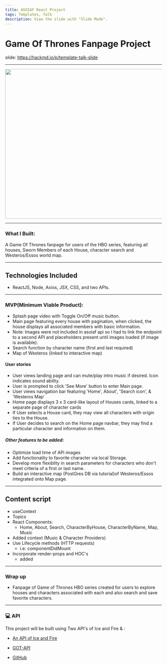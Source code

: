 ```yaml
---
title: ASOIAF React Project
tags: Templates, Talk
description: View the slide with "Slide Mode".
---
```


# Game Of Thrones Fanpage Project

<!-- Put the link to this slide here so people can follow -->
slide: https://hackmd.io/p/template-talk-slide

---
<img src="https://i.imgur.com/ea4n1vP.png" width="680" height="480"/>

---
### What I Built:
A Game Of Thrones fanpage for users of the HBO series, featuring all houses, Sworn Members of each House, character search and Westeros/Essos world map.

---

## Technologies Included

- ReactJS, Node, Axios, JSX, CSS, and two APIs.


---

### MVP(Minimum Viable Product):
- Splash page video with Toggle On/Off music button.
- Main page featuring every house with pagination, when clicked, the house displays all associated members with basic information.
- Note: Images were not included in asoiaf api so I had to link the endpoint to a second API and placeholders present until images loaded (if image is available).
- Search function by character name (first and last required)
- Map of Westeros (linked to interactive map)


#### User stories
- User views landing page and can mute/play intro music if desired. Icon indicates sound ability.
- User is prompted to click 'See More' button to enter Main page.
- User views navigation bar featuring 'Home', About', 'Search icon', & 'Westeros Map'
- Home page displays 3 x 3 card-like layout of Houses cards, linked to a separate page of character cards
- If User selects a House card, they may view all characters with origin ties to the House.
- If User decides to search on the Home page navbar, they may find a particular character and information on them.



##### Other features to be added:
- Optimize load time of APi images
- Add functionality to favorite character via local Storage.
- Develop more flexiblity in search parameters for characters who don't meet criteria of a first or last name.
- Build an interactive map (PostGres DB via tutorial)of Westeros/Essos integrated onto Map page.

---

## Content script

- useContext
- Topics
- React Components:
    - Home, About, Search, CharacterByHouse, CharacterByName, Map, Music
- Added context (Music & Character Providers)
- Use Lifecycle methods (HTTP requests)
    - i.e: componentDidMount
- Incorporate render-props and HOC's
  - added
---

### Wrap up

- Fanpage of Game of Thrones HBO series created for users to explore houses and characters associated with each and also search and save favorite characters.


---

### :computer: API

This project will be built using Two API's of Ice and Fire & :

-  [An API of Ice and Fire](https://anapioficeandfire.com/)

-  [GOT-API](https://api.got.show/doc/)

- [GitHub](https://github.com/bellmarc)

